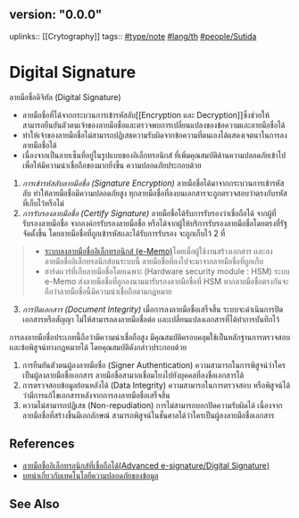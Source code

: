 ## version: "0.0.0"
uplinks:: [[Crytography]]
tags:: [#type/note](app://obsidian.md/index.html#type/note) [#lang/th](app://obsidian.md/index.html#lang/th) [#people/Sutida](app://obsidian.md/index.html#people/Sutida)

# Digital Signature
ลายมือชื่อดิจิทัล (Digital Signature)
- ลายมือชื่อที่ได้จากกระบวนการเข้ารหัสลับ[[Encryption และ Decryption]]ซึ่งช่วยให้สามารถยืนยันตัวตนเจ้าของลายมือชื่อและตรวจพบการเปลี่ยนแปลงของข้อความและลายมือชื่อได้
- ทำให้เจ้าของลายมือชื่อไม่สามารถปฏิเสธความรับผิดจากข้อความที่ตนเองได้แสดงเจตนาในการลงลายมือชื่อได้
- เนื่องจากเป็นลายเซ็นที่อยู่ในรูปแบบของอิเล็กทรอนิกส์ ที่เพิ่มคุณสมบัติด้านความปลอดภัยเข้าไป เพื่อให้มีความน่าเชื่อถือของมากยิ่งขึ้น 
ความปลอดภัยประกอบด้วย
1. *การเข้ารหัสลับลายมือชื่อ (Signature Encryption)* ลายมือชื่อได้มาจากกระบวนการเข้ารหัสลับ ทำให้ลายมือชื่อมีความปลอดภัยสูง ทุกลายมือชื่อที่ลงบนเอกสารจะถูกตรวจสอบว่าตรงกับรหัสที่เก็บไว้หรือไม่
2. *การรับรองลายมือชื่อ (Certify Signature)* ลายมือชื่อได้รับการรับรองว่าเชื่อถือได้ จากผู้ที่รับรองลายมือชื่อ จากองค์กรรับรองลายมือชื่อ หรือได้จากผู้ให้บริการรับรองลายมือชื่อโดยตรงที่รัฐจัดตั้งขึ้น
โดยลายมือชื่อที่ถูกเข้ารหัสเเละได้รับการรับรอง จะถูกเก็บไว้ 2 ที่
>- [ระบบลงลายมือชื่ออิเล็กทรอนิกส์ (e-Memo)](https://www.codium.co/e-signature)โดยเมื่อผู้ใช้งานสร้างเอกสาร เเละลงลายมือชื่ออิเล็กทรอนิกส์บนระบบนี้ ลายมือชื่อที่ลงไปจะมาจากลายมือชื่อที่ถูกเก็บ    
>- ฮาร์ดเเวร์ที่เก็บลายมือชื่อโดยเฉพาะ (Hardware security module : HSM) ระบบ e-Memo ส่งลายมือชื่อที่ถูกลงนามมารับรองลายมือชื่อที่ HSM หากลายมือชื่อตรงกันจะถือว่าลายมือชื่อนี้มีความน่าเชื่อถือตามกฎหมาย
3. *การปิดเอกสาร (Document Integrity)* เมื่อการลงลายมือชื่อเสร็จสิ้น ระบบจะดำเนินการปิดเอกสารหรือสัญญา ไม่ให้สามารถลงลายมือชื่อต่อ เเละเปลี่ยนแปลงเอกสารที่ได้ทำการบันทึกไว้		

การลงลายมือชื่อประเภทนี้ถือว่ามีความน่าเชื่อถือสูง มีคุณสมบัติครอบคลุมใช้เป็นหลักฐานการตรวจสอบเเละข้อพิสูจน์ทางกฎหมายได้ โดยคุณสมบัติดังกล่าวประกอบด้วย

1. การยืนยันตัวตนผู้ลงลายมือชื่อ (Signer Authentication) ความสามารถในการพิสูจน์ว่าใครเป็นผู้ลงลายมือชื่อเอกสาร ลายมือชื่อสามาถเชื่อมโยงไปยังบุคคลที่ลงชื่อเอกสารได้
2. การตรวจสอบข้อมูลย้อนหลังได้ (Data Integrity) ความสามารถในการตรวจสอบ หรือพิสูจน์ได้ว่ามีการแก้ไขเอกสารหลังจากการลงลายมือชื่อเสร็จสิ้น
3. ความไม่สามารถปฏิเสธ (Non-repudiation) การไม่สามารถบอกปัดความรับผิดได้ เนื่องจากลายมือชื่อที่สร้างขึ้นมีเอกลักษณ์ สามารถพิสูจน์ในชั้นศาลได้ว่าใครเป็นผู้ลงลายมือชื่อเอกสาร  


## References
- [ลายมือชื่ออิเล็กทรอนิกส์ที่เชื่อถือได้(Advanced e-signature/Digital Signature)](https://codium.co/blogs/30-What-the-difference-between-e-signature-and-digital-signature?utm_source=google&utm_medium=cpc&utm_campaign=eMemo-article&utm_content=Article-230821-esigvsdigital&utm_term=digital%20signature%20%E0%B8%84%E0%B8%B7%E0%B8%AD&gclid=CjwKCAjw9e6SBhB2EiwA5myr9tUT98mFOEcTg_LE8kmYmzY0Q7_5XniIeg5Nb4mwD8ziNTuTi6qENBoCRO8QAvD_BwE)
-  [บทนำเกี่ยวกับเทคโนโลยีความปลอดภัยของข้อมูล](https://www.nrca.go.th/content/02-1.html)

## See Also
